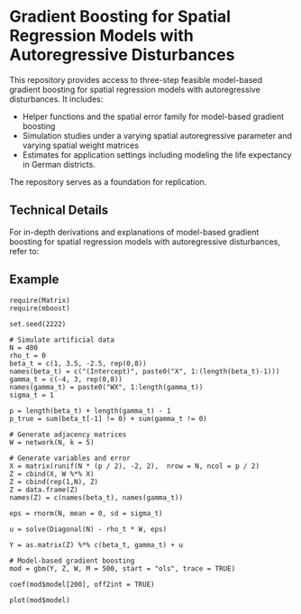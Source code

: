 # Gradient Boosting for Spatial Regression Models with Autoregressive Disturbances

This repository provides access to three-step feasible model-based gradient boosting for spatial regression models with autoregressive disturbances.
It includes:  

- Helper functions and the spatial error family for model-based gradient boosting   
- Simulation studies under a varying spatial autoregressive parameter and varying spatial weight matrices
- Estimates for application settings including modeling the life expectancy in German districts.

The repository serves as a foundation for replication.  

## Technical Details  

For in-depth derivations and explanations of model-based gradient boosting for spatial regression models with autoregressive disturbances, refer to:  

## Example 
```
require(Matrix)
require(mboost)

set.seed(2222)

# Simulate artificial data
N = 400
rho_t = 0
beta_t = c(1, 3.5, -2.5, rep(0,8))
names(beta_t) = c("(Intercept)", paste0("X", 1:(length(beta_t)-1)))
gamma_t = c(-4, 3, rep(0,8))
names(gamma_t) = paste0("WX", 1:length(gamma_t))
sigma_t = 1

p = length(beta_t) + length(gamma_t) - 1
p_true = sum(beta_t[-1] != 0) + sum(gamma_t != 0)

# Generate adjacency matrices
W = network(N, k = 5)

# Generate variables and error
X = matrix(runif(N * (p / 2), -2, 2),  nrow = N, ncol = p / 2)
Z = cbind(X, W %*% X)
Z = cbind(rep(1,N), Z)
Z = data.frame(Z)
names(Z) = c(names(beta_t), names(gamma_t))

eps = rnorm(N, mean = 0, sd = sigma_t)

u = solve(Diagonal(N) - rho_t * W, eps)

Y = as.matrix(Z) %*% c(beta_t, gamma_t) + u

# Model-based gradient boosting
mod = gbm(Y, Z, W, M = 500, start = "ols", trace = TRUE)

coef(mod$model[200], off2int = TRUE)

plot(mod$model)
```








